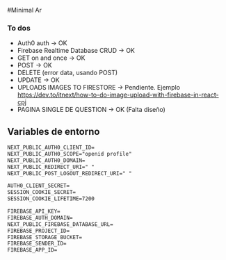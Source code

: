 #Minimal Ar

### To dos

- Auth0 auth -> OK
- Firebase Realtime Database CRUD -> OK
- GET on and once -> OK
- POST -> OK
- DELETE (error data, usando POST)
- UPDATE -> OK
- UPLOADS IMAGES TO FIRESTORE -> Pendiente. Ejemplo https://dev.to/itnext/how-to-do-image-upload-with-firebase-in-react-cpj
- PAGINA SINGLE DE QUESTION -> OK (Falta diseño)


## Variables de entorno
````html
NEXT_PUBLIC_AUTH0_CLIENT_ID=
NEXT_PUBLIC_AUTH0_SCOPE="openid profile"
NEXT_PUBLIC_AUTH0_DOMAIN=
NEXT_PUBLIC_REDIRECT_URI=" "
NEXT_PUBLIC_POST_LOGOUT_REDIRECT_URI=" "

AUTH0_CLIENT_SECRET=
SESSION_COOKIE_SECRET=
SESSION_COOKIE_LIFETIME=7200

FIREBASE_API_KEY=
FIREBASE_AUTH_DOMAIN=
NEXT_PUBLIC_FIREBASE_DATABASE_URL=
FIREBASE_PROJECT_ID=
FIREBASE_STORAGE_BUCKET=
FIREBASE_SENDER_ID=
FIREBASE_APP_ID=
````
